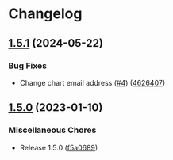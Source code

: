 # Changelog

## [1.5.1](https://github.com/voiplens/auth-gateway/compare/mimir-gateway-v1.5.0...mimir-gateway-v1.5.1) (2024-05-22)


### Bug Fixes

* Change chart email address  ([#4](https://github.com/voiplens/auth-gateway/issues/4)) ([4626407](https://github.com/voiplens/auth-gateway/commit/4626407362d73dc86ccef5dd3e98f57da9a63b2b))

## [1.5.0](https://github.com/celest-io/auth-gateway/compare/mimir-gateway-0.1.12...mimir-gateway-v1.5.0) (2023-01-10)


### Miscellaneous Chores

* Release 1.5.0 ([f5a0689](https://github.com/celest-io/auth-gateway/commit/f5a0689afcc555577844605bc8a7345cd41787f8))

